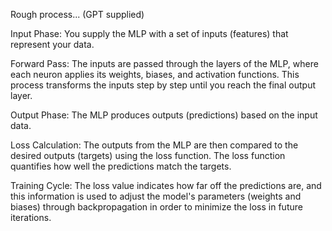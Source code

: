 Rough process... (GPT supplied)

Input Phase: You supply the MLP with a set of inputs (features) that represent your data.

Forward Pass: The inputs are passed through the layers of the MLP, where each neuron applies its weights, biases, and activation functions. This process transforms the inputs step by step until you reach the final output layer.

Output Phase: The MLP produces outputs (predictions) based on the input data.

Loss Calculation: The outputs from the MLP are then compared to the desired outputs (targets) using the loss function. The loss function quantifies how well the predictions match the targets.

Training Cycle: The loss value indicates how far off the predictions are, and this information is used to adjust the model's parameters (weights and biases) through backpropagation in order to minimize the loss in future iterations.
